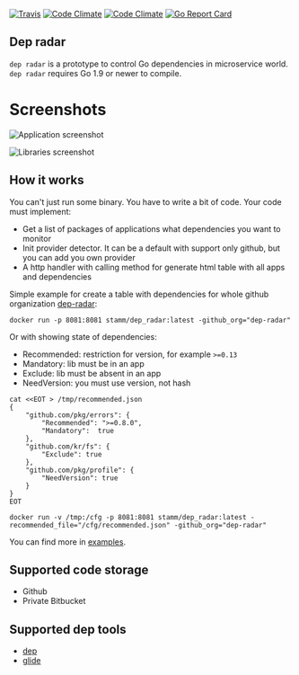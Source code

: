[![Travis](https://img.shields.io/travis/stamm/dep_radar.svg?style=flat-square)](https://travis-ci.org/stamm/dep_radar)
[![Code Climate](https://img.shields.io/codeclimate/github/stamm/dep_radar.svg?style=flat-square)](https://codeclimate.com/github/stamm/dep_radar)
[![Code Climate](https://img.shields.io/codeclimate/coverage/github/stamm/dep_radar.svg?style=flat-square)](https://codeclimate.com/github/stamm/dep_radar/coverage)
[![Go Report Card](https://goreportcard.com/badge/github.com/stamm/dep_radar)](https://goreportcard.com/report/github.com/stamm/dep_radar)

## Dep radar
`dep radar` is a prototype to control Go dependencies in microservice world.
`dep radar` requires Go 1.9 or newer to compile.

# Screenshots
![Application screenshot](https://github.com/stamm/dep_radar/raw/master/docs/apps.png)

![Libraries screenshot](https://github.com/stamm/dep_radar/raw/master/docs/libs.png)

## How it works
You can't just run some binary. You have to write a bit of code.
Your code must implement:
* Get a list of packages of applications what dependencies you want to monitor
* Init provider detector. It can be a default with support only github, but you can add you own provider
* A http handler with calling method for generate html table with all apps and dependencies

Simple example for create a table with dependencies for whole github organization [dep-radar](https://github.com/dep-radar):

`docker run -p 8081:8081 stamm/dep_radar:latest -github_org="dep-radar"`

Or with showing state of dependencies:

* Recommended: restriction for version, for example `>=0.13`
* Mandatory: lib must be in an app
* Exclude: lib must be absent in an app
* NeedVersion: you must use version, not hash


```
cat <<EOT > /tmp/recommended.json
{
	"github.com/pkg/errors": {
		"Recommended": ">=0.8.0",
		"Mandatory":  true
	},
	"github.com/kr/fs": {
		"Exclude": true
	},
	"github.com/pkg/profile": {
		"NeedVersion": true
	}
}
EOT
```

`docker run -v /tmp:/cfg -p 8081:8081 stamm/dep_radar:latest -recommended_file="/cfg/recommended.json" -github_org="dep-radar"`


You can find more in [examples](examples/).



## Supported code storage
* Github
* Private Bitbucket

## Supported dep tools
* [dep](https://github.com/golang/dep)
* [glide](https://github.com/Masterminds/glide)
